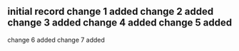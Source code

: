 initial record
change 1 added
change 2 added
change 3 added
change 4 added
change 5 added
--------------
change 6 added
change 7 added
